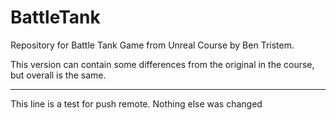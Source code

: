 # BattleTank
Repository for Battle Tank Game from Unreal Course by Ben Tristem.

This version can contain some differences from the original in the course, but overall is the same.

***

This line is a test for push remote. Nothing else was changed